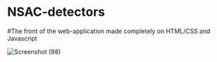 # NSAC-detectors
#The front of the web-application made completely on HTML/CSS and Javascript

![Screenshot (98)](https://user-images.githubusercontent.com/72252351/94987259-a4944580-0582-11eb-8ff4-21482a3ec794.png)
